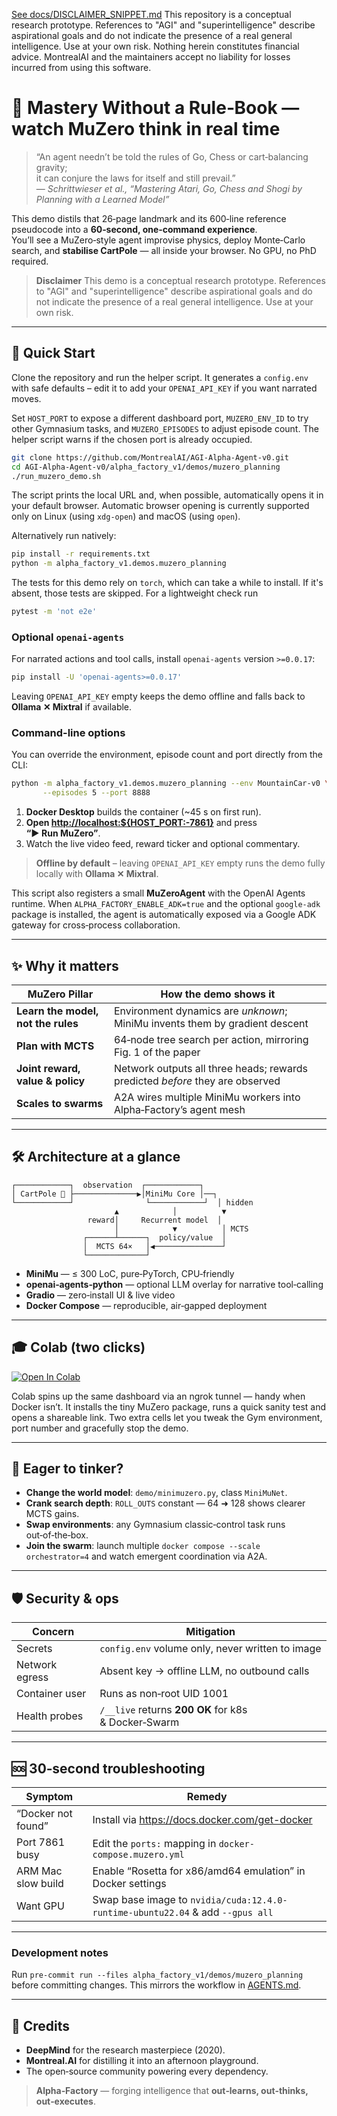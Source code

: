 [See docs/DISCLAIMER_SNIPPET.md](../../../docs/DISCLAIMER_SNIPPET.md)
This repository is a conceptual research prototype. References to "AGI" and "superintelligence" describe aspirational goals and do not indicate the presence of a real general intelligence. Use at your own risk. Nothing herein constitutes financial advice. MontrealAI and the maintainers accept no liability for losses incurred from using this software.

<!--
  MuZero Planning Demo
  Alpha‑Factory v1 👁️✨ — Multi‑Agent **AGENTIC α‑AGI**
  Out‑learn · Out‑think · Out‑strategise · Out‑execute
  © 2025 MONTREAL.AI   Apache‑2.0 License
-->

# 🌟 **Mastery Without a Rule‑Book** — watch MuZero think in real time

> “An agent needn’t be told the rules of Go, Chess or cart‑balancing gravity;  
> it can conjure the laws for itself and still prevail.”  
> — *Schrittwieser et al., “Mastering Atari, Go, Chess and Shogi by Planning with a Learned Model”*

This demo distils that 26‑page landmark and its 600‑line reference pseudocode into a **60‑second,
one‑command experience**.  
You’ll see a MuZero‑style agent improvise physics, deploy Monte‑Carlo search,
and **stabilise CartPole** — all inside your browser. No GPU, no PhD required.

> **Disclaimer**
> This demo is a conceptual research prototype. References to "AGI" and
> "superintelligence" describe aspirational goals and do not indicate the
> presence of a real general intelligence. Use at your own risk.

---

## 🚀 Quick Start

Clone the repository and run the helper script. It generates a
`config.env` with safe defaults – edit it to add your `OPENAI_API_KEY` if
you want narrated moves.

Set `HOST_PORT` to expose a different dashboard port,
`MUZERO_ENV_ID` to try other Gymnasium tasks,
and `MUZERO_EPISODES` to adjust episode count.
The helper script warns if the chosen port is already occupied.

```bash
git clone https://github.com/MontrealAI/AGI-Alpha-Agent-v0.git
cd AGI-Alpha-Agent-v0/alpha_factory_v1/demos/muzero_planning
./run_muzero_demo.sh
```

The script prints the local URL and, when possible, automatically opens it in
your default browser. Automatic browser opening is currently supported only
on Linux (using `xdg-open`) and macOS (using `open`).

Alternatively run natively:

```bash
pip install -r requirements.txt
python -m alpha_factory_v1.demos.muzero_planning
```
The tests for this demo rely on `torch`, which can take a while to install.
If it's absent, those tests are skipped. For a lightweight check run
```bash
pytest -m 'not e2e'
```

### Optional `openai-agents`

For narrated actions and tool calls, install `openai-agents` version
`>=0.0.17`:

```bash
pip install -U 'openai-agents>=0.0.17'
```

Leaving `OPENAI_API_KEY` empty keeps the demo offline and falls back to
**Ollama ✕ Mixtral** if available.

### Command-line options

You can override the environment, episode count and port directly from the CLI:

```bash
python -m alpha_factory_v1.demos.muzero_planning --env MountainCar-v0 \
       --episodes 5 --port 8888
```


1. **Docker Desktop** builds the container (~45 s on first run).
2. **Open <http://localhost:${HOST_PORT:-7861}>** and press **“▶ Run MuZero”**.
3. Watch the live video feed, reward ticker and optional commentary.

> **Offline by default** – leaving `OPENAI_API_KEY` empty runs the demo
> fully locally with **Ollama ✕ Mixtral**.

This script also registers a small **MuZeroAgent** with the OpenAI Agents runtime.
When `ALPHA_FACTORY_ENABLE_ADK=true` and the optional `google-adk` package is
installed, the agent is automatically exposed via a Google ADK gateway for
cross‑process collaboration.

---

## ✨ Why it matters

| MuZero Pillar | How the demo shows it |
|---------------|-----------------------|
| **Learn the model, not the rules** | Environment dynamics are *unknown*; MiniMu invents them by gradient descent |
| **Plan with MCTS** | 64‑node tree search per action, mirroring Fig. 1 of the paper |
| **Joint reward, value & policy** | Network outputs all three heads; rewards predicted *before* they are observed |
| **Scales to swarms** | A2A wires multiple MiniMu workers into Alpha‑Factory’s agent mesh |

---

## 🛠️ Architecture at a glance

```text
┌────────────┐  observation  ┌────────────┐
│ CartPole 🎢 ├──────────────▶│MiniMu Core │──┐
└────────────┘                └────────────┘  │ hidden
                       ▲            │          ▼
                 reward│     Recurrent model  │
                       │            ▼          │ MCTS
                ┌──────┴──────┐  policy/value  │
                │  MCTS 64×   │◀───────────────┘
                └─────────────┘
```

* **MiniMu** — ≤ 300 LoC, pure‑PyTorch, CPU‑friendly  
* **openai‑agents‑python** — optional LLM overlay for narrative tool‑calling  
* **Gradio** — zero‑install UI & live video  
* **Docker Compose** — reproducible, air‑gapped deployment  

---

## 🎓 Colab (two clicks)

[![Open In Colab][colab-badge]][colab-notebook]

[colab-badge]: https://colab.research.google.com/assets/colab-badge.svg
[colab-notebook]: https://colab.research.google.com/github/MontrealAI/AGI-Alpha-Agent-v0/blob/main/alpha_factory_v1/demos/muzero_planning/colab_muzero_planning.ipynb

Colab spins up the same dashboard via an ngrok tunnel — handy when Docker isn’t.
It installs the tiny MuZero package, runs a quick sanity test and opens a shareable link.
Two extra cells let you tweak the Gym environment, port number and gracefully stop the demo.

---

## 🧩 Eager to tinker?

* **Change the world model**: `demo/minimuzero.py`, class `MiniMuNet`.
* **Crank search depth**: `ROLL_OUTS` constant — 64 ➜ 128 shows clearer MCTS gains.
* **Swap environments**: any Gymnasium classic‑control task runs out‑of‑the‑box.
* **Join the swarm**: launch multiple `docker compose --scale orchestrator=4` and
  watch emergent coordination via A2A.

---

## 🛡️ Security & ops

| Concern | Mitigation |
|---------|------------|
| Secrets | `config.env` volume only, never written to image |
| Network egress | Absent key → offline LLM, no outbound calls |
| Container user | Runs as non‑root UID 1001 |
| Health probes | `/__live` returns **200 OK** for k8s & Docker‑Swarm |

---

## 🆘 30‑second troubleshooting

| Symptom | Remedy |
|---------|--------|
| “Docker not found” | Install via <https://docs.docker.com/get-docker> |
| Port 7861 busy | Edit the `ports:` mapping in `docker-compose.muzero.yml` |
| ARM Mac slow build | Enable “Rosetta for x86/amd64 emulation” in Docker settings |
| Want GPU | Swap base image to `nvidia/cuda:12.4.0-runtime‑ubuntu22.04` & add `--gpus all` |

---

### Development notes

Run `pre-commit run --files alpha_factory_v1/demos/muzero_planning` before committing changes. This mirrors the workflow in [AGENTS.md](../../../AGENTS.md).

---

## 🤝 Credits

* **DeepMind** for the research masterpiece (2020).  
* **Montreal.AI** for distilling it into an afternoon playground.  
* The open‑source community powering every dependency.

> **Alpha‑Factory** — forging intelligence that **out‑learns, out‑thinks, out‑executes**.

